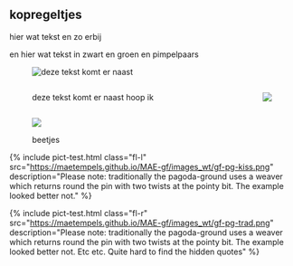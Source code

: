 <style>
dia1 image, img.fl { float: left; }
dia1 image, img.fr { float: right; }
dia1 p.fl { margin-left:2em; color: red; }
dia1 p.fr { color: blue; }	
.dia1, .break { clear: both; }

dia 2 p, image, img.fp { display: inline-block; margin:0; width: 30%; }

</style>

<body>
	
## kopregeltjes
  
<p class="fl"> hier wat tekst en zo erbij</p>
<p class="fr"> en hier wat tekst in zwart en groen en pimpelpaars</p>

<figure class="dia1">
	<img class="fl" src="https://maetempels.github.io/MAE-gf/images_wt/gf-pg-kiss.png">
	<p class="fl">deze tekst komt er naast</p>
	<p class="break"></p>
</figure>
  
<figure class="dia1">
	<img class="fr" src="https://maetempels.github.io/MAE-gf/images_wt/gf-pg-kiss.png">
	<p class="fr">deze tekst komt er naast hoop ik</p>
	<p class="break"></p>	
</figure>
  
<figure class="dia2">
	<img class="fp" src="https://maetempels.github.io/MAE-gf/images_wt/gf-pg-kiss.png">
	<p class="fp">beetjes</p>
</figure>

{% include pict-test.html
  class="fl-l"
  src="https://maetempels.github.io/MAE-gf/images_wt/gf-pg-kiss.png"
  description="Please note: traditionally the pagoda-ground uses a weaver which returns round the pin with two twists at the pointy bit. The example looked better not."
%}

{% include pict-test.html
  class="fl-r"
  src="https://maetempels.github.io/MAE-gf/images_wt/gf-pg-trad.png"
  description="Please note: traditionally the pagoda-ground uses a weaver which returns round the pin with two twists at the pointy bit. The example looked better not. Etc etc. Quite hard to find the hidden quotes"
%}

</body>
